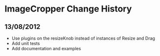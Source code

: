 ImageCropper Change History
===========================

13/08/2012
----------

  * Use plugins on the resizeKnob instead of instances of Resize and Drag
  * Add unit tests
  * Add documentation and examples